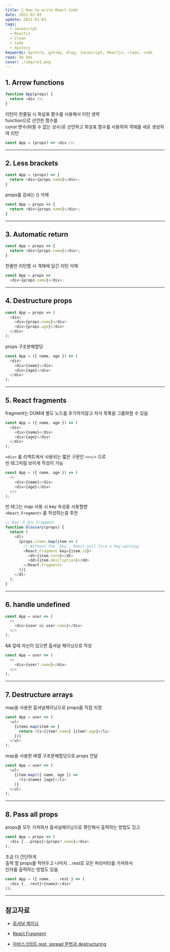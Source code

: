```yaml
---
title: 🧚 How to write React Code
date: 2021-01-03
update: 2021-01-03
tags:
  - Javascript
  - Reactjs
  - Clean
  - Code
  - mystory
keywords: mystory, gatsby, blog, Javascript, Reactjs, clean, code
read: 3m 50s
cover: ./img/re1.png
---
```


## 1. Arrow functions

```js
function App(props) {
  return <div />;
}
```
리턴이 한줄일 시 화살표 함수를 사용해서 리턴 생략  
function으로 선언한 함수를  
const 변수(바뀔 수 없는 상수)로 선언하고 화살표 함수를 사용하여 객체를 새로 생성하여 리턴
```js
const App = (props) => <div />;
```

***

## 2. Less brackets

```js
const App = (props) => {
  return <div>{props.name}</div>;
}
```
props를 감싸는 () 삭제
```js
const App = props => {
  return <div>{props.name}</div>;
}
```

***

## 3. Automatic return

```js
const App = props => {
  return <div>{props.name}</div>;
}
```
한줄만 리턴할 시 객체에 담긴 리턴 삭제
```js
const App = props =>
  <div>{props.name}</div>;
```

***

## 4. Destructure props

```js
const App = props => (
  <div>
    <div>{props.name}</div>
    <div>{props.age}</div>
  </div>
);
```
props 구조분해할당
```js
const App = ({ name, age }) => (
  <div>
    <div>{name}</div>
    <div>{age}</div>
  </div>
);
```

***

## 5. React fragments
fragment는 DOM에 별도 노드를 추가하지않고 자식 목록을 그룹화할 수 있음
```js
const App = ({ name, age }) => (
  <div>
    <div>{name}</div>
    <div>{age}</div>
  </div>
);
```
`<div>` 를 리액트에서 사용되는 짧은 구문인 `<></>` 으로  
빈 태그처럼 보이게 작성이 가능  
  
```js
const App = ({ name, age }) => (
  <>
    <div>{name}</div>
    <div>{age}</div>
  </>
);
```
빈 태그는 map 사용 시 key 속성을 사용할땐  
`<React.Fregment>` 를 작성하는걸 추천  

```js
// Key 가 있는 Fragment
function Glossary(props) {
  return (
    <dl>
      {props.items.map(item => (
        // Without the `key`, React will fire a key warning
        <React.Fragment key={item.id}>
          <dt>{item.term}</dt>
          <dd>{item.description}</dd>
        </React.Fragment>
      ))}
    </dl>
  );
}
```

***

## 6. handle undefined

```js
const App = user => (
  <>
    <div>{user && user.name}</div>
  </>
);
```
&& 앞에 자신이 있으면 옵셔널 체이닝으로 작성
```js
const App = user => (
  <>
    <div>{user?.name}</div>
  </>
);
```

***

## 7. Destructure arrays
map을 사용한 옵셔널체이닝으로 props를 직접 지정
```js
const App = user => (
  <ul>
    {items.map(item => {
      return <li>{item?.name} {item?.age}</li>
    })}
  </ul>
);
```
map을 사용한 배열 구조분해할당으로 props 전달
```js
const App = user => (
  <ul>
    {item.map(({ name, age }) =>
      <li>{name} {age}</li>
    )}
  </ul>
);
```

***

## 8. Pass all props
props를 모두 가져와서 옵셔널체이닝으로 확인해서 출력하는 방법도 있고
```js
const App = props => (
  <div {...props}>{props?.name}</div>
);
```
조금 더 간단하게  
출력 할 props를 적어두고 나머지 ...rest로 모든 파라미터를 가져와서  
인자를 출력하는 방법도 있음
```js
const App = ({ name, ...rest } => (
  <div {...rest}>{name}</div>
));
```

***

## 참고자료

- [옵셔널 체이닝](https://ko.javascript.info/optional-chaining)

- [React.Fragment](https://reactjs-kr.firebaseapp.com/docs/fragments.html)

- [자바스크립트 rest, spread 문법과 destructuring](https://velog.io/@ashnamuh/%EC%9E%90%EB%B0%94%EC%8A%A4%ED%81%AC%EB%A6%BD%ED%8A%B8-rest-spread-%EB%AC%B8%EB%B2%95%EA%B3%BC-destructuring)



